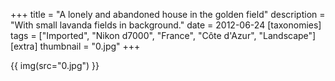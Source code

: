 +++
title = "A lonely and abandoned house in the golden field"
description = "With small lavanda fields in background."
date = 2012-06-24
[taxonomies]
tags = ["Imported", "Nikon d7000", "France", "Côte d'Azur", "Landscape"]
[extra]
thumbnail = "0.jpg"
+++

{{ img(src="0.jpg") }}
